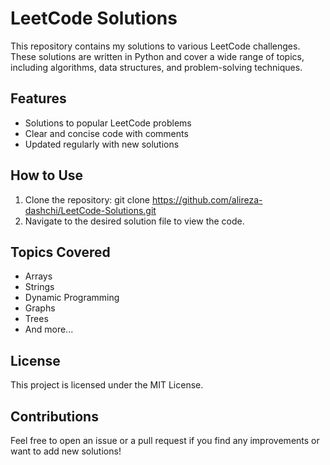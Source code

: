 # LeetCode Solutions

This repository contains my solutions to various LeetCode challenges. These solutions are written in Python and cover a wide range of topics, including algorithms, data structures, and problem-solving techniques.

## Features
- Solutions to popular LeetCode problems
- Clear and concise code with comments
- Updated regularly with new solutions

## How to Use
1. Clone the repository:
git clone https://github.com/alireza-dashchi/LeetCode-Solutions.git
2. Navigate to the desired solution file to view the code.

## Topics Covered
- Arrays
- Strings
- Dynamic Programming
- Graphs
- Trees
- And more...

## License
This project is licensed under the MIT License.

## Contributions
Feel free to open an issue or a pull request if you find any improvements or want to add new solutions!
